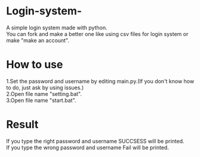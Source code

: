 # Login-system-
A simple login system made with python.<br>
You can fork and make a better one like using csv files for login system or make "make an account".<br>
# How to use
1.Set the password and username by editing main.py.(If you don't know how to do, just ask by using issues.)<br>
2.Open file name "setting.bat".<br>
3.Open file name "start.bat".<br>
# Result
If you type the right password and username SUCCSESS will be printed.<br>
If you type the wrong password and username Fail will be printed.<br>




